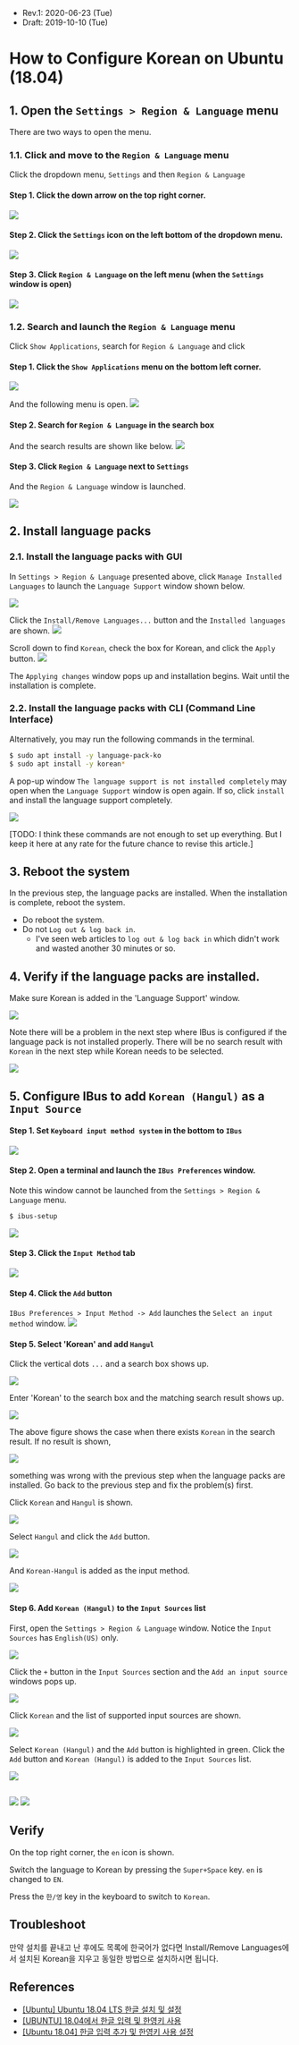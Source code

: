 * Rev.1: 2020-06-23 (Tue)
* Draft: 2019-10-10 (Tue)
# How to Configure Korean on Ubuntu (18.04)
## 1. Open the `Settings > Region & Language` menu
There are two ways to open the menu.

### 1.1. Click and move to the `Region & Language` menu
Click the dropdown menu, `Settings` and then `Region & Language`

#### Step 1. Click the down arrow on the top right corner.
<img src="images/ubuntu_18_04-top_right_corner-menu.png">

#### Step 2. Click the `Settings` icon on the left bottom of the dropdown menu.
<img src="images/ubuntu_18_04-drop_down_menu-icons-settings.png">

#### Step 3. Click `Region & Language` on the left menu (when the `Settings` window is open)
<img src="images/ubuntu_18_04-settings-region_and_language.png">

### 1.2. Search and launch the `Region & Language` menu
Click `Show Applications`, search for `Region & Language` and click 

#### Step 1. Click the `Show Applications` menu on the bottom left corner.
<img src="images/ubuntu_18_04-show_applications_button.png">

And the following menu is open.
<img src="images/ubuntu_18_04-show_applications-menu.png">

#### Step 2. Search for `Region & Language` in the search box
And the search results are shown like below.
<img src="images/ubuntu_18_04-show_applications-search_box-region-result.png">

#### Step 3. Click `Region & Language` next to `Settings`
And the `Region & Language` window is launched.

<img src="images/ubuntu_18_04-settings-region_and_language.png">

## 2. Install language packs
### 2.1. Install the language packs with GUI
In `Settings > Region & Language` presented above, click `Manage Installed Languages` to launch the `Language Support` window shown below.

<img src="images/ubuntu_18_04-settings-region_and_language-manage_installed_languages-language_support.png">

Click the `Install/Remove Languages...` button and the `Installed languages` are shown.
<img src="images/ubuntu_18_04-settings-region_and_language-manage_installed_languages-initial_window.png">

Scroll down to find `Korean`, check the box for Korean, and click the `Apply` button.
<img src="images/ubuntu_18_04-language_support-installed_languages-korean.png">

The `Applying changes` window pops up and installation begins. Wait until the installation is complete.

### 2.2. Install the language packs with CLI (Command Line Interface)
Alternatively, you may run the following commands in the terminal.
```bash
$ sudo apt install -y language-pack-ko
$ sudo apt install -y korean*
```

A pop-up window `The language support is not installed completely` may open when the `Language Support` window is open again. If so, click `install` and install the language support completely.

<img src="images/ubuntu_18_04-language_support-the_language_support_is_not_installed_completely.png">

[TODO: I think these commands are not enough to set up everything. But I keep it here at any rate for the future chance to revise this article.]

## 3. Reboot the system
In the previous step, the language packs are installed. When the installation is complete, reboot the system.

* Do reboot the system.
* Do not `Log out & log back in`. 
  * I've seen web articles to `log out & log back in` which didn't work and wasted another 30 minutes or so.

## 4. Verify if the language packs are installed.
Make sure Korean is added in the 'Language Support' window.

<img src="images/ubuntu_18_04-language_support-language-korean.png">

Note there will be a problem in the next step where IBus is configured if the language pack is not installed properly. There will be no search result with `Korean` in the next step while Korean needs to be selected.

<img src="images/ubuntu_18_04-ibus_preferences-input_method-add-search-korean-no_search_result.png">

## 5. Configure IBus to add `Korean (Hangul)` as a `Input Source`

#### Step 1. Set `Keyboard input method system` in the bottom to `IBus`
<img src="images/ubuntu_18_04-settings-region_and_language-manage_installed_languages-language_support.png">

#### Step 2. Open a terminal and launch the `IBus Preferences` window.
Note this window cannot be launched from the `Settings > Region & Language` menu.
```bash
$ ibus-setup
```
<img src="images/ubuntu-configure_korean-ibus_preferences-launch_window.png">

#### Step 3. Click the `Input Method` tab
<img src="images/ubuntu_18_04-ibus_preferences-input_method.png">

#### Step 4. Click the `Add` button
`IBus Preferences > Input Method -> Add` launches the `Select an input method` window.
<img src="images/ubuntu_18_04-ibus_preferences-input_method-add.png">

#### Step 5. Select 'Korean' and add `Hangul`
Click the vertical dots `...` and a search box shows up.

<img src="images/ubuntu_18_04-ibus_preferences-input_method-add-select_an_input_method-search_box.png">

Enter 'Korean' to the search box and the matching search result shows up. 

<img src="images/ubuntu_18_04-ibus_preferences-input_method-add-select_an_input_method-search_box-korean.png">

The above figure shows the case when there exists `Korean` in the search result. If no result is shown, 

<img src="images/ubuntu_18_04-ibus_preferences-input_method-add-search-korean-no_search_result.png">

something was wrong with the previous step when the language packs are installed. Go back to the previous step and fix the problem(s) first.

Click `Korean` and `Hangul` is shown.

<img src="images/ubuntu_18_04-ibus_preferences-input_method-add-select_an_input_method-search_box-korean-hangul.png">

Select `Hangul` and click the `Add` button.

<img src="images/ubuntu_18_04-ibus_preferences-input_method-add-select_an_input_method-search_box-korean-hangul-highlighted.png">

And `Korean-Hangul` is added as the input method.

<img src="images/ubuntu_18_04-ibus_preferences-input_method-korean-hangul.png">

#### Step 6. Add `Korean (Hangul)` to the `Input Sources` list
First, open the `Settings > Region & Language` window. Notice the `Input Sources` has `English(US)` only.

<img src="images/ubuntu_18_04-settings-region_and_language-cropped_the_bottom_part.png">

Click the `+` button in the `Input Sources` section and the `Add an input source` windows pops up.

<img src="images/ubuntu_18_04-settings-region_and_language-add_an_input_source.png">

Click `Korean` and the list of supported input sources are shown.

<img src="images/ubuntu_18_04-settings-region_and_language-add_an_input_source-korean-list_of_supported_input_sources.png">

Select `Korean (Hangul)` and the `Add` button is highlighted in green. Click the `Add` button and `Korean (Hangul)` is added to the `Input Sources` list.

<img src="images/ubuntu_18_04-settings-region_and_language-korean_hangul_is_added.png">

## 

<img src="images/">


<img src="images/">

## Verify 

On the top right corner, the `en` icon is shown.

Switch the language to Korean by pressing the `Super+Space` key. `en` is changed to `EN`.


Press the `한/영` key in the keyboard to switch to `Korean`.



## Troubleshoot
만약 설치를 끝내고 난 후에도 목록에 한국어가 없다면 Install/Remove Languages에서 설치된 Korean을 지우고 동일한 방법으로 설치하시면 됩니다.

## References
* [[Ubuntu] Ubuntu 18.04 LTS 한글 설치 및 설정](https://gabii.tistory.com/entry/Ubuntu-1804-LTS-%ED%95%9C%EA%B8%80-%EC%84%A4%EC%B9%98-%EB%B0%8F-%EC%84%A4%EC%A0%95)
* [[UBUNTU] 18.04에서 한글 입력 및 한영키 사용](https://tobelinuxer.tistory.com/15)
* [[Ubuntu 18.04] 한글 입력 추가 및 한영키 사용 설정](https://greedywyatt.tistory.com/105)
